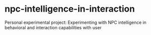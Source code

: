# npc-intelligence-in-interaction
Personal experimental project: Experimenting with NPC intelligence in behavioral and interaction capabilities with user

